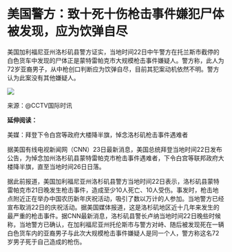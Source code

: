 # 美国警方：致十死十伤枪击事件嫌犯尸体被发现，应为饮弹自尽

美国加利福尼亚州洛杉矶县警方证实，当地时间22日中午警方在托兰斯市截停的白色货车中发现的尸体正是蒙特雷帕克市大规模枪击事件嫌疑人。警方称，此人为72岁亚裔男子，从中枪创口判断应为饮弹自尽，目前其犯案动机依然不明。警方认为此案没有其他嫌疑人。

![](https://inews.gtimg.com/newsapp_bt/0/15623861275/1000)

来源：@CCTV国际时讯

**延伸阅读：**

美媒：拜登下令白宫等政府大楼降半旗，悼念洛杉矶枪击事件遇难者

据美国有线电视新闻网（CNN）23日最新消息，美国总统拜登当地时间22日发布公告，为悼念加州洛杉矶县蒙特雷帕克市枪击事件遇难者，下令白宫等联邦政府大楼降半旗，直至当地时间26日日落。

据此前报道，美国加利福尼亚州洛杉矶县警方当地时间22日表示，洛杉矶县蒙特雷帕克市21日晚发生枪击事件，造成至少10人死亡、10人受伤。事发时，枪击地点附近正在举办中国农历新年庆祝活动，吸引了数以万计的人参加。当地警方已经宣布取消22日的庆祝活动。据美国媒体报道，这是洛杉矶地区近十几年来发生的最严重的枪击事件。据CNN最新消息，洛杉矶县警长卢纳当地时间22日晚些时候称，当地警方已确认，在加利福尼亚州托伦斯市与警方对峙、随后被发现死在一辆白色货车内的亚裔男子与此次大规模枪击事件嫌疑人是同一个人，警方称这名72岁男子死于自己造成的枪伤。

